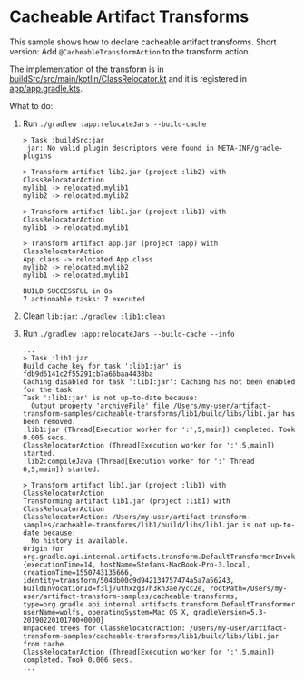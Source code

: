 # Cacheable Artifact Transforms

This sample shows how to declare cacheable artifact transforms.
Short version: Add `@CacheableTransformAction` to the transform action.

The implementation of the transform is in [buildSrc/src/main/kotlin/ClassRelocator.kt](buildSrc/src/main/kotlin/ClassRelocator.kt) and it is registered in [app/app.gradle.kts](app/app.gradle.kts).

What to do:
1. Run `./gradlew :app:relocateJars --build-cache`
    ```console
    > Task :buildSrc:jar
    :jar: No valid plugin descriptors were found in META-INF/gradle-plugins
    
    > Transform artifact lib2.jar (project :lib2) with ClassRelocatorAction
    mylib1 -> relocated.mylib1
    mylib2 -> relocated.mylib2
    
    > Transform artifact lib1.jar (project :lib1) with ClassRelocatorAction
    mylib1 -> relocated.mylib1
    
    > Transform artifact app.jar (project :app) with ClassRelocatorAction
    App.class -> relocated.App.class
    mylib2 -> relocated.mylib2
    mylib1 -> relocated.mylib1
    
    BUILD SUCCESSFUL in 8s
    7 actionable tasks: 7 executed
    ```

2. Clean `lib:jar`: `./gradlew :lib1:clean`
3. Run `./gradlew :app:relocateJars --build-cache --info`
    ```console
    ...
    > Task :lib1:jar
    Build cache key for task ':lib1:jar' is fdb9d6141c2f55291cb7a66baa4438ba
    Caching disabled for task ':lib1:jar': Caching has not been enabled for the task
    Task ':lib1:jar' is not up-to-date because:
      Output property 'archiveFile' file /Users/my-user/artifact-transform-samples/cacheable-transforms/lib1/build/libs/lib1.jar has been removed.
    :lib1:jar (Thread[Execution worker for ':',5,main]) completed. Took 0.005 secs.
    ClassRelocatorAction (Thread[Execution worker for ':',5,main]) started.
    :lib2:compileJava (Thread[Execution worker for ':' Thread 6,5,main]) started.
    
    > Transform artifact lib1.jar (project :lib1) with ClassRelocatorAction
    Transforming artifact lib1.jar (project :lib1) with ClassRelocatorAction
    ClassRelocatorAction: /Users/my-user/artifact-transform-samples/cacheable-transforms/lib1/build/libs/lib1.jar is not up-to-date because:
      No history is available.
    Origin for org.gradle.api.internal.artifacts.transform.DefaultTransformerInvoker$TransformerExecution@3e8ecc6f: {executionTime=14, hostName=Stefans-MacBook-Pro-3.local, creationTime=1550743135666, identity=transform/504db00c9d942134757474a5a7a56243, buildInvocationId=f3lj7uthxzg37h3kh3ae7ycc2e, rootPath=/Users/my-user/artifact-transform-samples/cacheable-transforms, type=org.gradle.api.internal.artifacts.transform.DefaultTransformerInvoker.TransformerExecution, userName=wolfs, operatingSystem=Mac OS X, gradleVersion=5.3-20190220101700+0000}
    Unpacked trees for ClassRelocatorAction: /Users/my-user/artifact-transform-samples/cacheable-transforms/lib1/build/libs/lib1.jar from cache.
    ClassRelocatorAction (Thread[Execution worker for ':',5,main]) completed. Took 0.006 secs.
    ...
    ```